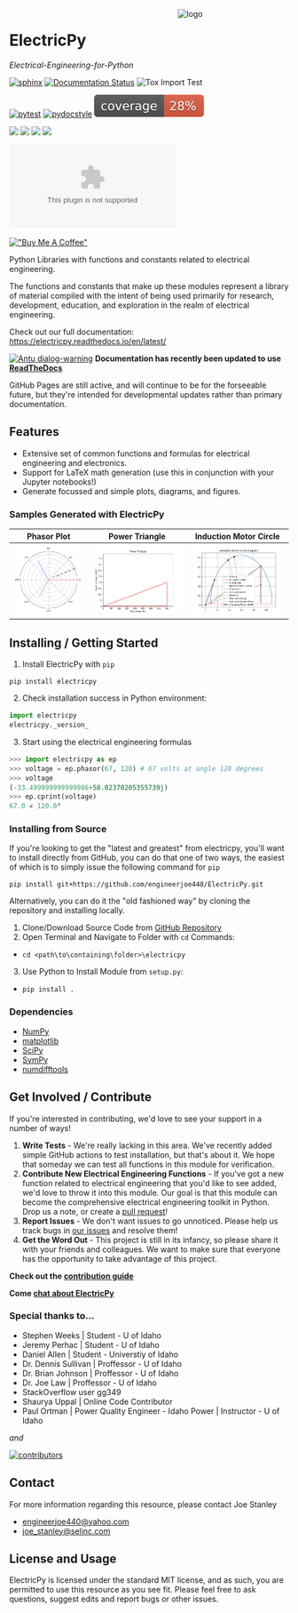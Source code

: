 <a href="https://electricpy.readthedocs.io/en/latest/">
  <img src="https://raw.githubusercontent.com/engineerjoe440/ElectricPy/master/logo/ElectricpyLogo.svg" width="200" alt="logo" align="right">
</a>

# ElectricPy

*Electrical-Engineering-for-Python*

[![sphinx](https://github.com/engineerjoe440/ElectricPy/actions/workflows/sphinx-build.yml/badge.svg?branch=master)](https://github.com/engineerjoe440/ElectricPy/actions/workflows/sphinx-build.yml)
[![Documentation Status](https://readthedocs.org/projects/electricpy/badge/?version=latest)](https://electricpy.readthedocs.io/en/latest/?badge=latest)
![Tox Import Test](https://github.com/engineerjoe440/ElectricPy/workflows/Tox%20Tests/badge.svg)

[![pytest](https://github.com/engineerjoe440/ElectricPy/actions/workflows/pytest.yml/badge.svg?branch=master)](https://github.com/engineerjoe440/ElectricPy/actions/workflows/pytest.yml)
[![pydocstyle](https://github.com/engineerjoe440/ElectricPy/actions/workflows/pydocstyle.yml/badge.svg?branch=master)](https://github.com/engineerjoe440/ElectricPy/actions/workflows/pydocstyle.yml)
![Coverage](https://raw.githubusercontent.com/engineerjoe440/ElectricPy/gh-pages/coverage.svg)

[![](https://img.shields.io/pypi/v/electricpy.svg?color=blue&logo=pypi&logoColor=white)](https://pypi.org/project/electricpy/)
[![](https://pepy.tech/badge/electricpy)](https://pepy.tech/project/electricpy)
[![](https://img.shields.io/github/stars/engineerjoe440/electricpy?logo=github)](https://github.com/engineerjoe440/electricpy/)
[![](https://img.shields.io/pypi/l/electricpy.svg?color=blue)](https://github.com/engineerjoe440/electricpy/blob/master/LICENSE.txt)

[![Matrix](https://img.shields.io/matrix/electricpy:stanleysolutionsn.com?label=Matrix%20Chat&logo=matrix&server_fqdn=matrix.stanleysolutionsnw.com&style=for-the-badge)](https://matrix.to/#/#electricpy:stanleysolutionsnw.com)

[!["Buy Me A Coffee"](https://www.buymeacoffee.com/assets/img/custom_images/orange_img.png)](https://www.buymeacoffee.com/engineerjoe440)


Python Libraries with functions and constants related to electrical engineering.

The functions and constants that make up these modules represent a library of
material compiled with the intent of being used primarily for research,
development, education, and exploration in the realm of electrical engineering.

Check out our full documentation: https://electricpy.readthedocs.io/en/latest/

<a title="Fabián Alexis, CC BY-SA 3.0 &lt;https://creativecommons.org/licenses/by-sa/3.0&gt;, via Wikimedia Commons" href="https://commons.wikimedia.org/wiki/File:Antu_dialog-warning.svg"><img width="25px" alt="Antu dialog-warning" src="https://upload.wikimedia.org/wikipedia/commons/thumb/f/f7/Antu_dialog-warning.svg/512px-Antu_dialog-warning.svg.png"></a> **Documentation has recently been updated to use [ReadTheDocs](https://readthedocs.org/)**

GitHub Pages are still active, and will continue to be for the forseeable
future, but they're intended for developmental updates rather than primary
documentation.

## Features

* Extensive set of common functions and formulas for electrical engineering and
electronics.
* Support for LaTeX math generation (use this in conjunction with your Jupyter
notebooks!)
* Generate focussed and simple plots, diagrams, and figures.

### Samples Generated with ElectricPy

| Phasor Plot | Power Triangle | Induction Motor Circle |
|-------------|----------------|------------------------|
| ![](https://raw.githubusercontent.com/engineerjoe440/ElectricPy/develop/docsource/static/PhasorPlot.png) | ![](https://raw.githubusercontent.com/engineerjoe440/ElectricPy/develop/docsource/static/PowerTriangle.png) | ![](https://raw.githubusercontent.com/engineerjoe440/ElectricPy/develop/docsource/static/InductionMotorCircleExample.png) |

## Installing / Getting Started

1. Install ElectricPy with `pip`

```
pip install electricpy
```
  
2. Check installation success in Python environment:

```python
import electricpy
electricpy._version_
```

3. Start using the electrical engineering formulas

```python
>>> import electricpy as ep
>>> voltage = ep.phasor(67, 120) # 67 volts at angle 120 degrees
>>> voltage
(-33.499999999999986+58.02370205355739j)
>>> ep.cprint(voltage)
67.0 ∠ 120.0°
```

### Installing from Source

If you're looking to get the "latest and greatest" from electricpy, you'll want
to install directly from GitHub, you can do that one of two ways, the easiest of
which is to simply issue the following command for `pip`

```
pip install git+https://github.com/engineerjoe440/ElectricPy.git
```

Alternatively, you can do it the "old fashioned way" by cloning the repository
and installing locally.

1. Clone/Download Source Code from [GitHub Repository](https://github.com/engineerjoe440/ElectricPy)
2. Open Terminal and Navigate to Folder with `cd` Commands:
  - `cd <path\to\containing\folder>\electricpy`
3. Use Python to Install Module from `setup.py`:
  - `pip install .`

### Dependencies

- [NumPy](https://numpy.org/)
- [matplotlib](https://matplotlib.org/)
- [SciPy](https://scipy.org/)
- [SymPy](https://www.sympy.org/en/index.html)
- [numdifftools](https://numdifftools.readthedocs.io/en/latest/)


## Get Involved / Contribute

If you're interested in contributing, we'd love to see your support in a number
of ways!

1. **Write Tests** - We're really lacking in this area. We've recently added
simple GitHub actions to test installation, but that's about it. We hope that
someday we can test all functions in this module for verification.
2. **Contribute New Electrical Engineering Functions** - If you've got a new
function related to electrical engineering that you'd like to see added, we'd
love to throw it into this module. Our goal is that this module can become the
comprehensive electrical engineering toolkit in Python. Drop us a note, or
create a [pull request](https://github.com/engineerjoe440/ElectricPy/pulls)!
3. **Report Issues** - We don't want issues to go unnoticed. Please help us
track bugs in [our issues](https://github.com/engineerjoe440/ElectricPy/issues)
and resolve them!
4. **Get the Word Out** - This project is still in its infancy, so please share
it with your friends and colleagues. We want to make sure that everyone has the
opportunity to take advantage of this project.

**Check out the [contribution guide](https://github.com/engineerjoe440/ElectricPy/blob/master/CONTRIBUTING.md)**

**Come [chat about ElectricPy](https://matrix.to/#/#electricpy:stanleysolutionsnw.com)**

### Special thanks to...

- Stephen Weeks | Student - U of Idaho
- Jeremy Perhac | Student - U of Idaho
- Daniel Allen | Student - Universtiy of Idaho
- Dr. Dennis Sullivan | Proffessor - U of Idaho
- Dr. Brian Johnson | Proffessor - U of Idaho
- Dr. Joe Law | Proffessor - U of Idaho
- StackOverflow user gg349
- Shaurya Uppal | Online Code Contributor
- Paul Ortman | Power Quality Engineer - Idaho Power | Instructor - U of Idaho

*and*

<a href="https://github.com/engineerjoe440/electricpy/graphs/contributors">
  <img src="https://contrib.rocks/image?repo=engineerjoe440/electricpy" alt="contributors">
</a>

## Contact

For more information regarding this resource, please contact Joe Stanley

- <engineerjoe440@yahoo.com>
- <joe_stanley@selinc.com>

## License and Usage

ElectricPy is licensed under the standard MIT license, and as such, you are
permitted to use this resource as you see fit. Please feel free to ask
questions, suggest edits and report bugs or other issues.
